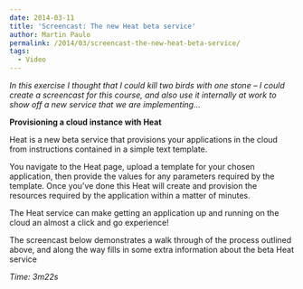 ```yaml
---
date: 2014-03-11
title: 'Screencast: The new Heat beta service'
author: Martin Paulo
permalink: /2014/03/screencast-the-new-heat-beta-service/
tags:
  - Video
---
```

*In this exercise I thought that I could kill two birds with one stone &#8211; I could create a screencast for this course, and also use it internally at work to show off a new service that we are implementing&#8230;*

**Provisioning a cloud instance with Heat**

Heat is a new beta service that provisions your applications in the cloud from instructions contained in a simple text template.

You navigate to the Heat page, upload a template for your chosen application, then provide the values for any parameters required by the template. Once you&#8217;ve done this Heat will create and provision the resources required by the application within a matter of minutes.

The Heat service can make getting an application up and running on the cloud an almost a click and go experience!

The screencast below demonstrates a walk through of the process outlined above, and along the way fills in some extra information about the beta Heat service

*Time: 3m22s*
